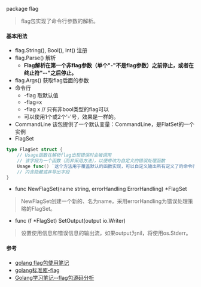 package flag
> flag包实现了命令行参数的解析。

#### 基本用法
* flag.String(), Bool(), Int() 注册
* flag.Parse() 解析
    - **Flag解析在第一个非flag参数（单个"-"不是flag参数）之前停止，或者在终止符"--"之后停止。**
* flag.Args() 获取flag后面的参数
* 命令行
    - -flag 取默认值 
    - -flag=x
    - -flag x  // 只有非bool类型的flag可以
    - 可以使用1个或2个'-'号，效果是一样的。
* CommandLine 该包提供了一个默认变量：CommandLine，是FlatSet的一个实例
* FlagSet 
```go
type FlagSet struct {
    // Usage函数在解析flag出现错误时会被调用
    // 该字段为一个函数（而非采用方法），以便修改为自定义的错误处理函数
    Usage func() `这个方法用于覆盖默认的函数实现，可以自定义输出所有定义了的命令行参数和帮助信息`
    // 内含隐藏或非导出字段
}
```
* func NewFlagSet(name string, errorHandling ErrorHandling) *FlagSet
> NewFlagSet创建一个新的、名为name，采用errorHandling为错误处理策略的FlagSet。
* func (f *FlagSet) SetOutput(output io.Writer)
> 设置使用信息和错误信息的输出流，如果output为nil，将使用os.Stderr。

#### 参考
* [golang flag包使用笔记](https://www.imooc.com/article/45805)
* [golang标准库-flag](https://studygolang.com/pkgdoc)
* [Golang学习笔记--flag包源码分析](https://blog.csdn.net/cza55007/article/details/43817239)
